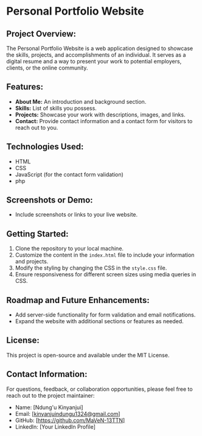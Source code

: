 # Personal Portfolio Website

## Project Overview:
The Personal Portfolio Website is a web application designed to showcase the skills, projects, and accomplishments of an individual. It serves as a digital resume and a way to present your work to potential employers, clients, or the online community.

## Features:
- **About Me:** An introduction and background section.
- **Skills:** List of skills you possess.
- **Projects:** Showcase your work with descriptions, images, and links.
- **Contact:** Provide contact information and a contact form for visitors to reach out to you.

## Technologies Used:
- HTML
- CSS
- JavaScript (for the contact form validation)
- php


## Screenshots or Demo:
- Include screenshots or links to your live website.

## Getting Started:
1. Clone the repository to your local machine.
2. Customize the content in the `index.html` file to include your information and projects.
3. Modify the styling by changing the CSS in the `style.css` file.
4. Ensure responsiveness for different screen sizes using media queries in CSS.

## Roadmap and Future Enhancements:
- Add server-side functionality for form validation and email notifications.
- Expand the website with additional sections or features as needed.

## License:
This project is open-source and available under the MIT License.

## Contact Information:
For questions, feedback, or collaboration opportunities, please feel free to reach out to the project maintainer:
- Name: [Ndung'u Kinyanjui]
- Email: [kinyanjuindungu1324@gmail.com]
- GitHub: [https://github.com/MaVeN-13TTN]
- LinkedIn: [Your LinkedIn Profile]

